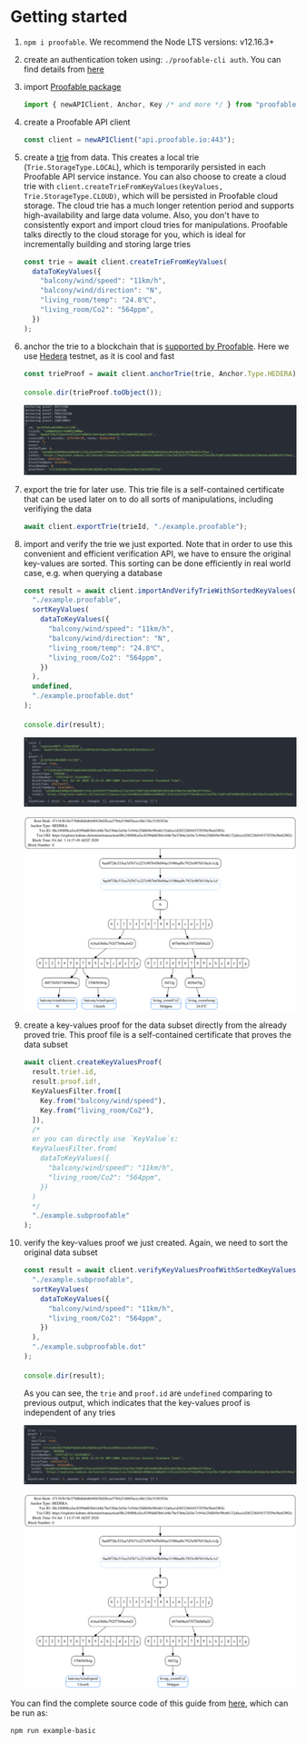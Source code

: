 # Getting started

1. `npm i proofable`. We recommend the Node LTS versions: v12.16.3+

2. create an authentication token using: `./proofable-cli auth`. You can find details from [here](./typescript_example.html#step-1-authenticate-with-provendb)

3. import [Proofable package](https://www.npmjs.com/package/proofable)

   ```typescript
   import { newAPIClient, Anchor, Key /* and more */ } from "proofable";
   ```

4. create a Proofable API client

   ```typescript
   const client = newAPIClient("api.proofable.io:443");
   ```

5. create a [trie](../concepts/trie.html) from data. This creates a local trie (`Trie.StorageType.LOCAL`), which is temporarily persisted in each Proofable API service instance. You can also choose to create a cloud trie with `client.createTrieFromKeyValues(keyValues, Trie.StorageType.CLOUD)`, which will be persisted in Proofable cloud storage. The cloud trie has a much longer retention period and supports high-availability and large data volume. Also, you don't have to consistently export and import cloud tries for manipulations. Proofable talks directly to the cloud storage for you, which is ideal for incrementally building and storing large tries

   ```typescript
   const trie = await client.createTrieFromKeyValues(
     dataToKeyValues({
       "balcony/wind/speed": "11km/h",
       "balcony/wind/direction": "N",
       "living_room/temp": "24.8℃",
       "living_room/Co2": "564ppm",
     })
   );
   ```

6. anchor the trie to a blockchain that is [supported by Proofable](../concepts/anchor_types.html). Here we use [Hedera](https://www.hedera.com/) testnet, as it is cool and fast

   ```typescript
   const trieProof = await client.anchorTrie(trie, Anchor.Type.HEDERA);

   console.dir(trieProof.toObject());
   ```

   ![Anchor Trie Example](../images/example_basic_anchor_trie.png)

7. export the trie for later use. This trie file is a self-contained certificate that can be used later on to do all sorts of manipulations, including verifiying the data

   ```typescript
   await client.exportTrie(trieId, "./example.proofable");
   ```

8. import and verify the trie we just exported. Note that in order to use this convenient and efficient verification API, we have to ensure the original key-values are sorted. This sorting can be done efficiently in real world case, e.g. when querying a database

   ```typescript
   const result = await client.importAndVerifyTrieWithSortedKeyValues(
     "./example.proofable",
     sortKeyValues(
       dataToKeyValues({
         "balcony/wind/speed": "11km/h",
         "balcony/wind/direction": "N",
         "living_room/temp": "24.8℃",
         "living_room/Co2": "564ppm",
       })
     ),
     undefined,
     "./example.proofable.dot"
   );

   console.dir(result);
   ```

   ![Import and Verify Trie Example](../images/example_basic_import_and_verify_trie.png)

   ![Proof Dot Graph Example](../images/example_basic_proof_dot.svg)

9. create a key-values proof for the data subset directly from the already proved trie. This proof file is a self-contained certificate that proves the data subset

   ```typescript
   await client.createKeyValuesProof(
     result.trie!.id,
     result.proof.id!,
     KeyValuesFilter.from([
       Key.from("balcony/wind/speed"),
       Key.from("living_room/Co2"),
     ]),
     /*
     or you can directly use `KeyValue`s:
     KeyValuesFilter.from(
       dataToKeyValues({
         "balcony/wind/speed": "11km/h",
         "living_room/Co2": "564ppm",
       })
     )
     */
     "./example.subproofable"
   );
   ```

10. verify the key-values proof we just created. Again, we need to sort the original data subset

    ```typescript
    const result = await client.verifyKeyValuesProofWithSortedKeyValues(
      "./example.subproofable",
      sortKeyValues(
        dataToKeyValues({
          "balcony/wind/speed": "11km/h",
          "living_room/Co2": "564ppm",
        })
      ),
      "./example.subproofable.dot"
    );

    console.dir(result);
    ```

    As you can see, the `trie` and `proof.id` are `undefined` comparing to previous output, which indicates that the key-values proof is independent of any tries

    ![Verify Key-values Proof Example](../images/example_basic_verify_key_values_proof.png)

    ![Subproof Dot Graph Example](../images/example_basic_subproof_dot.svg)

You can find the complete source code of this guide from [here](https://github.com/SouthbankSoftware/proofable/blob/master/node_sdk/src/examples/typescript_basic.ts), which can be run as:

```zsh
npm run example-basic
```
